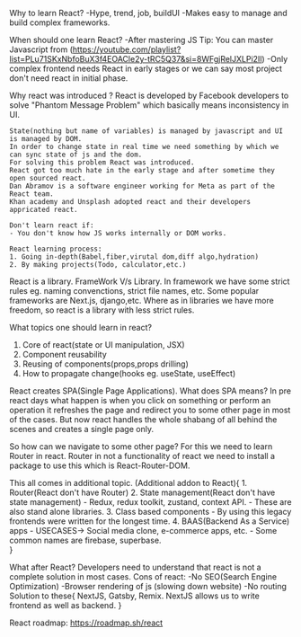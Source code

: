 Why to learn React? 
    -Hype, trend, job, buildUI
    -Makes easy to manage and build complex frameworks. 

When should one learn React? 
    -After mastering JS
    Tip: You can master Javascript from (https://youtube.com/playlist?list=PLu71SKxNbfoBuX3f4EOACle2y-tRC5Q37&si=8WFgjRelJXLPi2Il)
    -Only complex frontend needs React in early stages or we can say most project don't need react in 
    initial phase.

Why react was introduced ?
    React is developed by Facebook developers to solve "Phantom Message Problem" which basically means inconsistency in UI.

    State(nothing but name of variables) is managed by javascript and UI is managed by DOM. 
    In order to change state in real time we need something by which we can sync state of js and the dom.
    For solving this problem React was introduced. 
    React got too much hate in the early stage and after sometime they open sourced react. 
    Dan Abramov is a software engineer working for Meta as part of the React team.
    Khan academy and Unsplash adopted react and their developers appricated react.

    Don't learn react if:
    - You don't know how JS works internally or DOM works.
    
    React learning process:
    1. Going in-depth(Babel,fiber,virutal dom,diff algo,hydration)
    2. By making projects(Todo, calculator,etc.)

React is a library.
FrameWork V/s Library.
    In framework we have some strict rules eg. naming convenctions, strict file names, etc.
    Some popular frameworks are Next.js, django,etc.
    Where as in libraries we have more freedom, so react is a library with less strict rules.

What topics one should learn in react?
1. Core of react(state or UI manipulation, JSX)
2. Component reusability
3. Reusing of components(props,props drilling)
4. How to propagate change(hooks eg. useState, useEffect)

React creates SPA(Single Page Applications). 
What does SPA means? 
    In pre react days what happen is when you click on something or perform an operation it refreshes the page
    and redirect you to some other page in most of the cases.
    But now react handles the whole shabang of all behind the scenes and creates a single page only. 

So how can we navigate to some other page?
    For this we need to learn Router in react. Router in not a functionality of react we need to install a package to use this which is React-Router-DOM. 

This all comes in additional topic.
(Additional addon to React){
    1. Router(React don't have Router)
    2. State management(React don't have state management)
        - Redux, redux toolkit, zustand, context API.
        - These are also stand alone libraries. 
    3. Class based components
        - By using this legacy frontends were written for the longest time. 
    4. BAAS(Backend As a Service) apps
        - USECASES-> Social media clone, e-commerce apps, etc.
        - Some common names are firebase, superbase.   
}

What after React? 
Developers need to understand that react is not a complete solution in most cases.
    Cons of react:
    -No SEO(Search Engine Optimization)
    -Browser rendering of js (slowing down website)
    -No routing
    Solution to these{
        NextJS, Gatsby, Remix.
        NextJS allows us to write frontend as well as backend.
    }

React roadmap: https://roadmap.sh/react